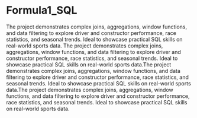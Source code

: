 # Formula1_SQL
The project demonstrates complex joins, aggregations, window functions, and data filtering to explore driver and constructor performance, race statistics, and seasonal trends. Ideal to showcase practical SQL skills on real-world sports data. The project demonstrates complex joins, aggregations, window functions, and data filtering to explore driver and constructor performance, race statistics, and seasonal trends. Ideal to showcase practical SQL skills on real-world sports data.The project demonstrates complex joins, aggregations, window functions, and data filtering to explore driver and constructor performance, race statistics, and seasonal trends. Ideal to showcase practical SQL skills on real-world sports data.The project demonstrates complex joins, aggregations, window functions, and data filtering to explore driver and constructor performance, race statistics, and seasonal trends. Ideal to showcase practical SQL skills on real-world sports data.
